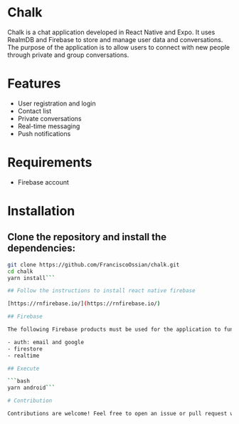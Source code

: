 # Chalk

Chalk is a chat application developed in React Native and Expo. It uses RealmDB and Firebase to store and manage user data and conversations.
The purpose of the application is to allow users to connect with new people through private and group conversations.

# Features
- User registration and login
- Contact list
- Private conversations
- Real-time messaging
- Push notifications

# Requirements
- Firebase account

# Installation

## Clone the repository and install the dependencies:

```bash
git clone https://github.com/FranciscoOssian/chalk.git
cd chalk
yarn install```

## Follow the instructions to install react native firebase

[https://rnfirebase.io/](https://rnfirebase.io/)

## Firebase

The following Firebase products must be used for the application to function. Note: in the official firebase there are firebase rules security rules that validate malicious users, however as it is not the focus of the project it will not be addressed here

- auth: email and google
- firestore
- realtime

## Execute

```bash
yarn android```

# Contribution

Contributions are welcome! Feel free to open an issue or pull request with improvements or corrections.
